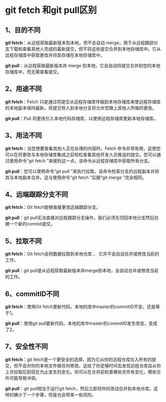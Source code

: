 # git fetch 和git pull区别

## 1、目的不同

**git fetch**：从远程获取最新版本到本地，但不会自动 merge，用于从远程跟踪分支下载和查看其他人完成的最新提交，但不将这些提交合并到本地存储库中。它从远程存储库中获取更改并将其存储在本地存储库中。

**git pull**：从远程获取最新版本并 merge 到本地，它会自动将提交合并到您的本地存储库中，而无需查看提交。

## 2、用途不同

**git fetch**：Fetch 只是通过将提交从远程存储库传输到本地存储库来使远程存储库的本地副本保持最新。将提交导入到本地分支将允许您跟上其他人所做的更改。

**git pull**：Pull 将更改引入本地代码存储库，以使用远程存储库更新本地存储库。

## 3、用法不同

**git fetch**：当您想要查看其他人正在处理的内容时，Fetch 命令非常有用，这使您可以在将更改与本地存储库集成之前轻松查看其他开发人员推送的提交。您可以通过使用命令“git fetch ”来做到这一点，该命令从远程存储库中获取所有分支。

**git pull**：您可以使用命令“git pull ”来执行拉取，该命令检索分支的远程副本并将其与本地副本合并。这与使用命令“git fetch ”后跟“git merge ”完全相同。

## 4、远端跟踪分支不同

**git fetch**：Git fetch能够直接更改远端跟踪分支。

**git pull**：git pull无法直接对远程跟踪分支操作，我们必须先切回本地分支然后创建一个新的commit提交。

## 5、拉取不同

**git fetch**：Git fetch会将数据拉取到本地仓库 ， 它并不会自动合并或修改当前的工作。

**git pull**：git pull是从远程获取最新版本并merge到本地，会自动合并或修改当前的工作。

## 6、commitID不同

**git fetch**：使用Git fetch更新代码，本地的库中master的commitID不变，还是等于1。

**git pull**：使用git pull更新代码，本地的库中master的commitID发生改变，变成了2。

## 7、安全性不同

**git fetch**：git fetch是一个更安全的选择，因为它从你的远程仓库拉入所有的提交，但不会对你的本地文件做任何修改。这给了你足够时间去发现远程仓库自从你上次拉取后到现在为止发生的变化。你可以在合并前检查哪些文件有变化，哪些文件可能导致冲突。

**git pull**：git pull相当于运行git fetch，然后立即将你的改动合并到本地仓库。这样的确少了一个步骤，但是也会带来一些风险。